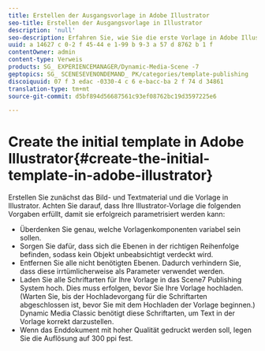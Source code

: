 ```yaml
---
title: Erstellen der Ausgangsvorlage in Adobe Illustrator
seo-title: Erstellen der Ausgangsvorlage in Illustrator
description: 'null'
seo-description: Erfahren Sie, wie Sie die erste Vorlage in Adobe Illustrator erstellen.
uuid: a 14627 c 0-2 f 45-44 e 1-99 b 9-3 a 57 d 8762 b 1 f
contentOwner: admin
content-type: Verweis
products: SG_ EXPERIENCEMANAGER/Dynamic-Media-Scene -7
geptopics: SG_ SCENESEVENONDEMAND_ PK/categories/template-publishing
discoiquuid: 07 f 3 edac -0330-4 c 6 e-bacc-ba 2 f 74 d 34861
translation-type: tm+mt
source-git-commit: d5bf894d56687561c93ef08762bc19d3597225e6

---
```



# Create the initial template in Adobe Illustrator{#create-the-initial-template-in-adobe-illustrator}

Erstellen Sie zunächst das Bild- und Textmaterial und die Vorlage in Illustrator. Achten Sie darauf, dass Ihre Illustrator-Vorlage die folgenden Vorgaben erfüllt, damit sie erfolgreich parametrisiert werden kann:

* Überdenken Sie genau, welche Vorlagenkomponenten variabel sein sollen.
* Sorgen Sie dafür, dass sich die Ebenen in der richtigen Reihenfolge befinden, sodass kein Objekt unbeabsichtigt verdeckt wird.
* Entfernen Sie alle nicht benötigten Ebenen. Dadurch verhindern Sie, dass diese irrtümlicherweise als Parameter verwendet werden.
* Laden Sie alle Schriftarten für Ihre Vorlage in das Scene7 Publishing System hoch. Dies muss erfolgen, bevor Sie Ihre Vorlage hochladen. (Warten Sie, bis der Hochladevorgang für die Schriftarten abgeschlossen ist, bevor Sie mit dem Hochladen der Vorlage beginnen.) Dynamic Media Classic benötigt diese Schriftarten, um Text in der Vorlage korrekt darzustellen.
* Wenn das Enddokument mit hoher Qualität gedruckt werden soll, legen Sie die Auflösung auf 300 ppi fest.


